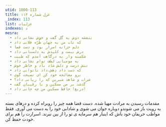 ```yaml
---
utid: 1000-113
title: غزل شماره ۱۱۳
_index: 113
list: غزلیات
indexes: د
mesra:
  - بنفشه دوش به گل گفت و خوش نشانی داد
  - که تاب من به جهان طُرّه فلانی داد
  - دلم خزانه اسرار بود و دست قضا
  - درش ببست و کلیدش به دلستانی داد
  - شکسته وار به درگاهت آمدم که طبیب
  - به مومیایی لطف توام نشانی داد
  - تنش درست و دلش شاد باد و خاطر خوش
  - که دست داد دِهَش،داد ناتوانی داد
  - برو معالجه خود کن ای نصیحت گوی
  - شراب و شاهد شیرین که را زیانی داد؟
  - گذشت بر من مسکین و با رقیبان گفت
  - دریغ! حافظ مسکین من چه جانی داد!
---
```

مقدمات رسیدن به مرادت مهیا شده. دست قضا همه چیز را روبراه کرده و درهای بسته به رویت باز می شوندو دوباره جوان می شوی و شادابی خود را به دست می آوری. فقط مواظب حریفان خود باش که اینبار هم سرمایه ی تو را از بین نبرند. اسرارت را هم برای خودت حفظ کن.
